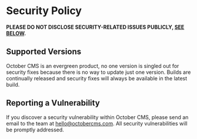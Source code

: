 # Security Policy

**PLEASE DO NOT DISCLOSE SECURITY-RELATED ISSUES PUBLICLY, [SEE BELOW](#reporting-a-vulnerability).**

## Supported Versions

October CMS is an evergreen product, no one version is singled out for security fixes because there is no way to update just one version. Builds are continually released and security fixes will always be available in the latest build.

## Reporting a Vulnerability

If you discover a security vulnerability within October CMS, please send an email to the team at hello@octobercms.com. All security vulnerabilities will be promptly addressed.
